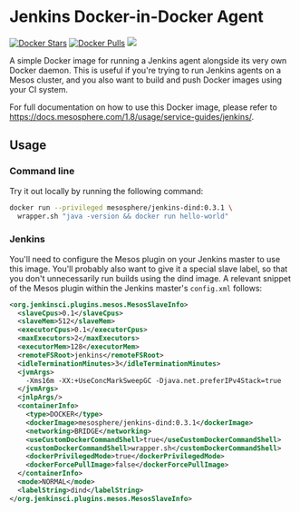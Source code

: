 # Jenkins Docker-in-Docker Agent
[![Docker Stars](https://img.shields.io/docker/stars/mesosphere/jenkins-dind.svg)][docker-hub]
[![Docker Pulls](https://img.shields.io/docker/pulls/mesosphere/jenkins-dind.svg)][docker-hub]
[![](https://images.microbadger.com/badges/image/mesosphere/jenkins-dind.svg)](http://microbadger.com/images/mesosphere/jenkins-dind "Get your own image badge on microbadger.com")

A simple Docker image for running a Jenkins agent alongside its very
own Docker daemon. This is useful if you're trying to run Jenkins agents on a
Mesos cluster, and you also want to build and push Docker images using your
CI system.

For full documentation on how to use this Docker image, please refer to
<https://docs.mesosphere.com/1.8/usage/service-guides/jenkins/>.

## Usage
### Command line
Try it out locally by running the following command:

```bash
docker run --privileged mesosphere/jenkins-dind:0.3.1 \
  wrapper.sh "java -version && docker run hello-world"
```

### Jenkins
You'll need to configure the Mesos plugin on your Jenkins master to use this
image. You'll probably also want to give it a special slave label, so that you
don't unnecessarily run builds using the dind image. A relevant snippet of the
Mesos plugin within the Jenkins master's `config.xml` follows:

```xml
<org.jenkinsci.plugins.mesos.MesosSlaveInfo>
  <slaveCpus>0.1</slaveCpus>
  <slaveMem>512</slaveMem>
  <executorCpus>0.1</executorCpus>
  <maxExecutors>2</maxExecutors>
  <executorMem>128</executorMem>
  <remoteFSRoot>jenkins</remoteFSRoot>
  <idleTerminationMinutes>3</idleTerminationMinutes>
  <jvmArgs>
    -Xms16m -XX:+UseConcMarkSweepGC -Djava.net.preferIPv4Stack=true
  </jvmArgs>
  <jnlpArgs/>
  <containerInfo>
    <type>DOCKER</type>
    <dockerImage>mesosphere/jenkins-dind:0.3.1</dockerImage>
    <networking>BRIDGE</networking>
    <useCustomDockerCommandShell>true</useCustomDockerCommandShell>
    <customDockerCommandShell>wrapper.sh</customDockerCommandShell>
    <dockerPrivilegedMode>true</dockerPrivilegedMode>
    <dockerForcePullImage>false</dockerForcePullImage>
  </containerInfo>
  <mode>NORMAL</mode>
  <labelString>dind</labelString>
</org.jenkinsci.plugins.mesos.MesosSlaveInfo>
```

[docker-hub]: https://hub.docker.com/r/mesosphere/jenkins-dind
